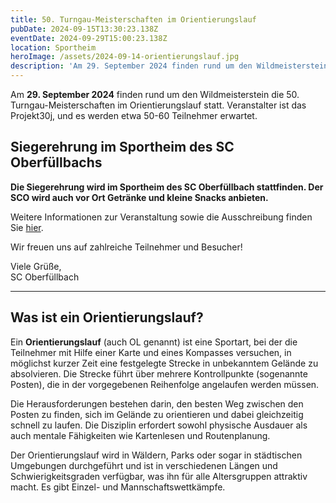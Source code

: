 ```yaml
---
title: 50. Turngau-Meisterschaften im Orientierungslauf
pubDate: 2024-09-15T13:30:23.138Z
eventDate: 2024-09-29T15:00:23.138Z
location: Sportheim
heroImage: /assets/2024-09-14-orientierungslauf.jpg
description: 'Am 29. September 2024 finden rund um den Wildmeisterstein die 50. Turngau-Meisterschaften im Orientierungslauf statt. Siegerehrung im Sportheim des SC Oberfüllbach.'
---
```


Am **29. September 2024** finden rund um den Wildmeisterstein die 50. Turngau-Meisterschaften im Orientierungslauf statt. Veranstalter ist das Projekt30j, und es werden etwa 50-60 Teilnehmer erwartet.

## Siegerehrung im Sportheim des SC Oberfüllbachs
**Die Siegerehrung wird im Sportheim des SC Oberfüllbach stattfinden. Der SCO wird auch vor Ort Getränke und kleine Snacks anbieten.**

Weitere Informationen zur Veranstaltung sowie die Ausschreibung finden Sie [hier](https://projekt30j.wordpress.com/alle-infos-zum-lauf-2024-2/).

Wir freuen uns auf zahlreiche Teilnehmer und Besucher!

Viele Grüße,  
SC Oberfüllbach

---
## Was ist ein Orientierungslauf?

Ein **Orientierungslauf** (auch OL genannt) ist eine Sportart, bei der die Teilnehmer mit Hilfe einer Karte und eines Kompasses versuchen, in möglichst kurzer Zeit eine festgelegte Strecke in unbekanntem Gelände zu absolvieren. Die Strecke führt über mehrere Kontrollpunkte (sogenannte Posten), die in der vorgegebenen Reihenfolge angelaufen werden müssen.

Die Herausforderungen bestehen darin, den besten Weg zwischen den Posten zu finden, sich im Gelände zu orientieren und dabei gleichzeitig schnell zu laufen. Die Disziplin erfordert sowohl physische Ausdauer als auch mentale Fähigkeiten wie Kartenlesen und Routenplanung.

Der Orientierungslauf wird in Wäldern, Parks oder sogar in städtischen Umgebungen durchgeführt und ist in verschiedenen Längen und Schwierigkeitsgraden verfügbar, was ihn für alle Altersgruppen attraktiv macht. Es gibt Einzel- und Mannschaftswettkämpfe.
